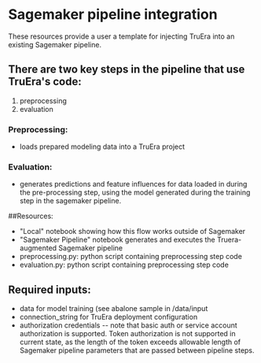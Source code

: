 # Sagemaker pipeline integration

These resources provide a user a template for injecting TruEra into an existing Sagemaker pipeline.

## There are two key steps in the pipeline that use TruEra's code:
1. preprocessing
2. evaluation

### Preprocessing:
- loads prepared modeling data into a TruEra project

### Evaluation:
- generates predictions and feature influences for data loaded in during the pre-processing step, using the model generated during the training step in the sagemaker pipeline.

##Resources:
- "Local" notebook showing how this flow works outside of Sagemaker
- "Sagemaker Pipeline" notebook generates and executes the Truera-augmented Sagemaker pipeline
- preprocessing.py: python script containing preprocessing step code
- evaluation.py: python script containing preprocessing step code

## Required inputs:
- data for model training (see abalone sample in /data/input
- connection_string for TruEra deployment configuration
- authorization credentials -- note that basic auth or service account authorization is supported. Token authorization is not supported in current state, as the length of the token exceeds allowable length of Sagemaker pipeline parameters that are passed between pipeline steps. 
